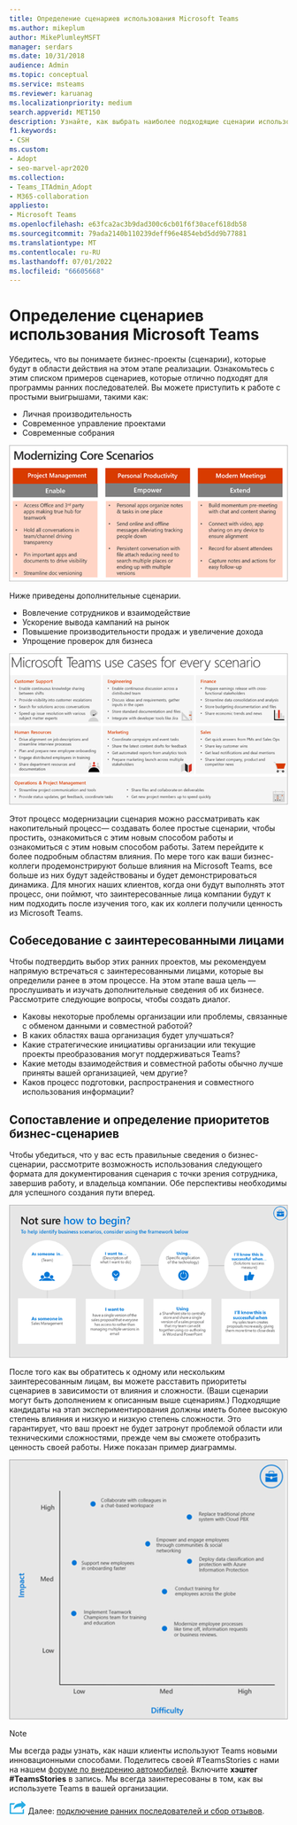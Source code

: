 ```yaml
---
title: Определение сценариев использования Microsoft Teams
ms.author: mikeplum
author: MikePlumleyMSFT
manager: serdars
ms.date: 10/31/2018
audience: Admin
ms.topic: conceptual
ms.service: msteams
ms.reviewer: karuanag
ms.localizationpriority: medium
search.appverid: MET150
description: Узнайте, как выбрать наиболее подходящие сценарии использования на этапе эксперимента при внедрении Teams.
f1.keywords:
- CSH
ms.custom:
- Adopt
- seo-marvel-apr2020
ms.collection:
- Teams_ITAdmin_Adopt
- M365-collaboration
appliesto:
- Microsoft Teams
ms.openlocfilehash: e63fca2ac3b9dad300c6cb01f6f30acef618db58
ms.sourcegitcommit: 79ada2140b110239deff96e4854ebd5dd9b77881
ms.translationtype: MT
ms.contentlocale: ru-RU
ms.lasthandoff: 07/01/2022
ms.locfileid: "66605668"
---
```

# <a name="define-usage-scenarios-for-microsoft-teams"></a>Определение сценариев использования Microsoft Teams

Убедитесь, что вы понимаете бизнес-проекты (сценарии), которые будут в области действия на этом этапе реализации. Ознакомьтесь с этим списком примеров сценариев, которые отлично подходят для программы ранних последователей. Вы можете приступить к работе с простыми выигрышами, такими как:

- Личная производительность
- Современное управление проектами
- Современные собрания

![Иллюстрация трех основных сценариев.](media/teams-adoption-modernizing-core-scenarios.png)

Ниже приведены дополнительные сценарии.

- Вовлечение сотрудников и взаимодействие
- Ускорение вывода кампаний на рынок
- Повышение производительности продаж и увеличение дохода
- Упрощение проверок для бизнеса

![Иллюстрация вариантов использования Teams для каждого сценария.](media/teams-adoption-use-cases.png)

Этот процесс модернизации сценария можно рассматривать как накопительный процесс— создавать более простые сценарии, чтобы простить, ознакомиться с этим новым способом работы и ознакомиться с этим новым способом работы. Затем перейдите к более подробным областям влияния. По мере того как ваши бизнес-коллеги продемонстрируют больше влияния на Microsoft Teams, все больше из них будут задействованы и будет демонстрироваться динамика. Для многих наших клиентов, когда они будут выполнять этот процесс, они поймют, что заинтересованные лица компании будут к ним подходить после изучения того, как их коллеги получили ценность из Microsoft Teams.

## <a name="interview-business-stakeholders"></a>Собеседование с заинтересованными лицами

Чтобы подтвердить выбор этих ранних проектов, мы рекомендуем напрямую встречаться с заинтересованными лицами, которые вы определили ранее в этом процессе. На этом этапе ваша цель — прослушивать и изучать дополнительные сведения об их бизнесе. Рассмотрите следующие вопросы, чтобы создать диалог.

- Каковы некоторые проблемы организации или проблемы, связанные с обменом данными и совместной работой?
- В каких областях ваша организация будет улучшаться?
- Какие стратегические инициативы организации или текущие проекты преобразования могут поддерживаться Teams?
- Какие методы взаимодействия и совместной работы обычно лучше приняты вашей организацией, чем другие?
- Каков процесс подготовки, распространения и совместного использования информации?

## <a name="map-and-prioritize-business-scenarios"></a>Сопоставление и определение приоритетов бизнес-сценариев

Чтобы убедиться, что у вас есть правильные сведения о бизнес-сценарии, рассмотрите возможность использования следующего формата для документирования сценария с точки зрения сотрудника, завершив работу, и владельца компании. Обе перспективы необходимы для успешного создания пути вперед.

![Иллюстрация платформы для идентификации сценариев.](media/teams-adoption-identify-scenarios.png)

После того как вы обратитесь к одному или нескольким заинтересованным лицам, вы можете расставить приоритеты сценариев в зависимости от влияния и сложности. (Ваши сценарии могут быть дополнением к описанным выше сценариям.) Подходящие кандидаты на этап экспериментирования должны иметь более высокую степень влияния и низкую и низкую степень сложности. Это гарантирует, что ваш проект не будет затронут проблемой области или техническими сложностями, прежде чем вы сможете отобразить ценность своей работы. Ниже показан пример диаграммы.

![Иллюстрация, показывающая влияние на сценарий и сложность.](media/teams-adoption-impact-difficulty.png)

> [!Note]
> Мы всегда рады узнать, как наши клиенты используют Teams новыми инновационными способами. Поделитесь своей #TeamsStories с нами на нашем [форуме по внедрению автомобилей](https://techcommunity.microsoft.com/t5/driving-adoption/ct-p/DrivingAdoption). Включите **хэштег #TeamsStories** в запись. Мы всегда заинтересованы в том, как вы используете Teams в вашей организации.

![Значок, представляющий следующий шаг.](media/teams-adoption-next-icon.png) Далее: [подключение ранних последователей и сбор отзывов](teams-adoption-onboard-early-adopters.md).
